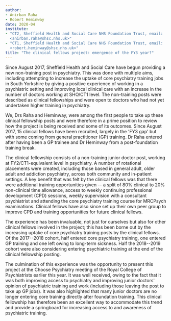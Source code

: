 ```yaml
---
author:
- Anirban Raha
- Robert Heminway
date: 2020-04
institute:
- "CT2, Sheffield Health and Social Care NHS Foundation Trust, email:
  <anirban.raha@shsc.nhs.uk>"
- "CT1, Sheffield Health and Social Care NHS Foundation Trust, email:
  <robert.heminway@shsc.nhs.uk>"
title: "The clinical fellows project: emergence of the FY3 year?"
---
```


Since August 2017, Sheffield Health and Social Care have begun providing
a new non-training post in psychiatry. This was done with multiple aims,
including attempting to increase the uptake of core psychiatry training
jobs in South Yorkshire by giving a positive experience of working in a
psychiatric setting and improving local clinical care with an increase
in the number of doctors working at SHO/CT1 level. The non-training
posts were described as clinical fellowships and were open to doctors
who had not yet undertaken higher training in psychiatry.

We, Drs Raha and Heminway, were among the first people to take up these
clinical fellowship posts and were therefore in a prime position to
review how the project is being received and some of its outcomes. Since
August 2017, 15 clinical fellows have been recruited, largely in the
'FY3 gap' but with some coming from general practitioner (GP) training.
Dr Raha entered after having been a GP trainee and Dr Heminway from a
post-foundation training break.

The clinical fellowship consists of a non-training junior doctor post,
working at FY2/CT1-equivalent level in psychiatry. A number of
rotational placements were created, including those based in general
adult, older adult and addiction psychiatry, across both community and
in-patient settings. A key benefit that was felt by the clinical fellows
was that there were additional training opportunities given -- a split
of 80% clinical to 20% non-clinical time allowance, access to weekly
continuing professional development (CPD) sessions, weekly supervision
with a consultant psychiatrist and attending the core psychiatry
training course for MRCPsych examinations. Clinical fellows have also
since set up their own peer group to improve CPD and training
opportunities for future clinical fellows.

The experience has been invaluable, not just for ourselves but also for
other clinical fellows involved in the project; this has been borne out
by the increasing uptake of core psychiatry training posts by the
clinical fellows. Of the 2017--2018 cohort, half entered core psychiatry
training, one entered GP training and one left owing to long-term
sickness. Half the 2018--2019 cohort were also considering entering
psychiatric training at the end of the clinical fellowship posting.

The culmination of this experience was the opportunity to present this
project at the Choose Psychiatry meeting of the Royal College of
Psychiatrists earlier this year. It was well received, owing to the fact
that it was both improving access to psychiatry and improving junior
doctors' opinion of psychiatric training and work (including those
leaving the post to take up GP jobs). It was also highlighted that many
junior doctors are no longer entering core training directly after
foundation training. This clinical fellowship has therefore been an
excellent way to accommodate this trend and provide a springboard for
increasing access to and awareness of psychiatric training.
